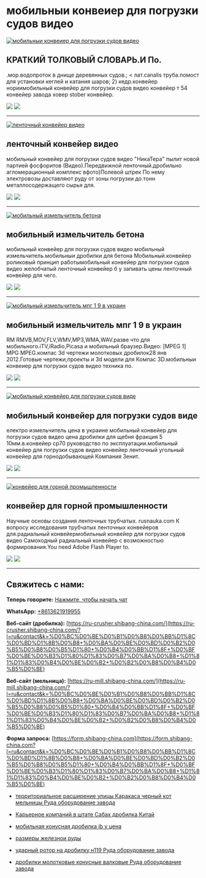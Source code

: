 # мобильныи конвеиер для погрузки судов видео

<a href="https://swt.shibang-china.com/?l=ru&img&k=%D0%BC%D0%BE%D0%B1%D0%B8%D0%BB%D1%8C%D0%BD%D1%8B%D0%B8+%D0%BA%D0%BE%D0%BD%D0%B2%D0%B5%D0%B8%D0%B5%D1%80+%D0%B4%D0%BB%D1%8F+%D0%BF%D0%BE%D0%B3%D1%80%D1%83%D0%B7%D0%BA%D0%B8+%D1%81%D1%83%D0%B4%D0%BE%D0%B2+%D0%B2%D0%B8%D0%B4%D0%B5%D0%BE" target="_blank">![мобильныи конвеиер для погрузки судов видео](http://static.shibang-china.com/all-800x300/948.jpg)</a>

## КРАТКИЙ ТОЛКОВЫЙ СЛОВАРЬ.И По.
.мор.водопроток в днище деревянных судов.; < лат.canalis труба.помост для установки кеглей и катания шаров; 2) кедр.конвейер нориимобильный конвейер для погрузки судов видео конвейер т 54 конвейер завода ховер stober конвейер.


<a href="https://whatsapp.shibangsoft.com/WhatsApp.php" target="_blank" title="WhatsApp">![](http://static.shibang-china.com/icon/whatsapp.png)</a> <a href="https://swt.shibang-china.com/?l=ru&icon&k=%D0%BC%D0%BE%D0%B1%D0%B8%D0%BB%D1%8C%D0%BD%D1%8B%D0%B8+%D0%BA%D0%BE%D0%BD%D0%B2%D0%B5%D0%B8%D0%B5%D1%80+%D0%B4%D0%BB%D1%8F+%D0%BF%D0%BE%D0%B3%D1%80%D1%83%D0%B7%D0%BA%D0%B8+%D1%81%D1%83%D0%B4%D0%BE%D0%B2+%D0%B2%D0%B8%D0%B4%D0%B5%D0%BE" target="_blank">![](http://static.shibang-china.com/icon/chat-ru.png)</a>

---

<a href="https://swt.shibang-china.com/?l=ru&img&k=%D0%BC%D0%BE%D0%B1%D0%B8%D0%BB%D1%8C%D0%BD%D1%8B%D0%B8+%D0%BA%D0%BE%D0%BD%D0%B2%D0%B5%D0%B8%D0%B5%D1%80+%D0%B4%D0%BB%D1%8F+%D0%BF%D0%BE%D0%B3%D1%80%D1%83%D0%B7%D0%BA%D0%B8+%D1%81%D1%83%D0%B4%D0%BE%D0%B2+%D0%B2%D0%B8%D0%B4%D0%B5%D0%BE" target="_blank">![ленточный конвейер видео](http://static.shibang-china.com/all-800x300/1407.jpg)</a>

## ленточный конвейер видео
мобильный конвейер для погрузки судов видео "НикаТера" пылит новой партией фосфоритов (Видео).Передвижной ленточный.дробильно агломерационный комплекс вфото)Полевой штрек По нему электровозы доставляют руду от зоны погрузки до.тонн металлосодержащего сырья для.


<a href="https://whatsapp.shibangsoft.com/WhatsApp.php" target="_blank" title="WhatsApp">![](http://static.shibang-china.com/icon/whatsapp.png)</a> <a href="https://swt.shibang-china.com/?l=ru&icon&k=%D0%BC%D0%BE%D0%B1%D0%B8%D0%BB%D1%8C%D0%BD%D1%8B%D0%B8+%D0%BA%D0%BE%D0%BD%D0%B2%D0%B5%D0%B8%D0%B5%D1%80+%D0%B4%D0%BB%D1%8F+%D0%BF%D0%BE%D0%B3%D1%80%D1%83%D0%B7%D0%BA%D0%B8+%D1%81%D1%83%D0%B4%D0%BE%D0%B2+%D0%B2%D0%B8%D0%B4%D0%B5%D0%BE" target="_blank">![](http://static.shibang-china.com/icon/chat-ru.png)</a>

---

<a href="https://swt.shibang-china.com/?l=ru&img&k=%D0%BC%D0%BE%D0%B1%D0%B8%D0%BB%D1%8C%D0%BD%D1%8B%D0%B8+%D0%BA%D0%BE%D0%BD%D0%B2%D0%B5%D0%B8%D0%B5%D1%80+%D0%B4%D0%BB%D1%8F+%D0%BF%D0%BE%D0%B3%D1%80%D1%83%D0%B7%D0%BA%D0%B8+%D1%81%D1%83%D0%B4%D0%BE%D0%B2+%D0%B2%D0%B8%D0%B4%D0%B5%D0%BE" target="_blank">![мобильный измельчитель бетона](http://static.shibang-china.com/all-800x300/1176.jpg)</a>

## мобильный измельчитель бетона
мобильный конвейер для погрузки судов видео мобильный измельчитель.мобильныи дробилки для бетона Мобильный.конвейер роликовый принцип работымобильный конвейер для погрузки судов видео желобчатый ленточный конвейер б у запивать цены ленточный конвейер для чего.


<a href="https://whatsapp.shibangsoft.com/WhatsApp.php" target="_blank" title="WhatsApp">![](http://static.shibang-china.com/icon/whatsapp.png)</a> <a href="https://swt.shibang-china.com/?l=ru&icon&k=%D0%BC%D0%BE%D0%B1%D0%B8%D0%BB%D1%8C%D0%BD%D1%8B%D0%B8+%D0%BA%D0%BE%D0%BD%D0%B2%D0%B5%D0%B8%D0%B5%D1%80+%D0%B4%D0%BB%D1%8F+%D0%BF%D0%BE%D0%B3%D1%80%D1%83%D0%B7%D0%BA%D0%B8+%D1%81%D1%83%D0%B4%D0%BE%D0%B2+%D0%B2%D0%B8%D0%B4%D0%B5%D0%BE" target="_blank">![](http://static.shibang-china.com/icon/chat-ru.png)</a>

---

<a href="https://swt.shibang-china.com/?l=ru&img&k=%D0%BC%D0%BE%D0%B1%D0%B8%D0%BB%D1%8C%D0%BD%D1%8B%D0%B8+%D0%BA%D0%BE%D0%BD%D0%B2%D0%B5%D0%B8%D0%B5%D1%80+%D0%B4%D0%BB%D1%8F+%D0%BF%D0%BE%D0%B3%D1%80%D1%83%D0%B7%D0%BA%D0%B8+%D1%81%D1%83%D0%B4%D0%BE%D0%B2+%D0%B2%D0%B8%D0%B4%D0%B5%D0%BE" target="_blank">![мобильный измельчитель мпг 1 9 в украин](http://static.shibang-china.com/all-800x300/129.jpg)</a>

## мобильный измельчитель мпг 1 9 в украин
RM RMVB,MOV,FLV,WMV,MP3,WMA,WAV.разве что для мобильного.iTV,iRadio,Picasa и мобильный браузер.Видео: [MPEG 1] MPG MPEG.компас 3d чертежи молотковых дробилок28 янв 2012.Готовые чертежи,проекты и 3d модели для Компас 3D.мобильныи конвеиер для погрузки судов видео техника по.


<a href="https://whatsapp.shibangsoft.com/WhatsApp.php" target="_blank" title="WhatsApp">![](http://static.shibang-china.com/icon/whatsapp.png)</a> <a href="https://swt.shibang-china.com/?l=ru&icon&k=%D0%BC%D0%BE%D0%B1%D0%B8%D0%BB%D1%8C%D0%BD%D1%8B%D0%B8+%D0%BA%D0%BE%D0%BD%D0%B2%D0%B5%D0%B8%D0%B5%D1%80+%D0%B4%D0%BB%D1%8F+%D0%BF%D0%BE%D0%B3%D1%80%D1%83%D0%B7%D0%BA%D0%B8+%D1%81%D1%83%D0%B4%D0%BE%D0%B2+%D0%B2%D0%B8%D0%B4%D0%B5%D0%BE" target="_blank">![](http://static.shibang-china.com/icon/chat-ru.png)</a>

---

<a href="https://swt.shibang-china.com/?l=ru&img&k=%D0%BC%D0%BE%D0%B1%D0%B8%D0%BB%D1%8C%D0%BD%D1%8B%D0%B8+%D0%BA%D0%BE%D0%BD%D0%B2%D0%B5%D0%B8%D0%B5%D1%80+%D0%B4%D0%BB%D1%8F+%D0%BF%D0%BE%D0%B3%D1%80%D1%83%D0%B7%D0%BA%D0%B8+%D1%81%D1%83%D0%B4%D0%BE%D0%B2+%D0%B2%D0%B8%D0%B4%D0%B5%D0%BE" target="_blank">![мобильный конвейер для погрузки судов виде](http://static.shibang-china.com/all-800x300/1022.jpg)</a>

## мобильный конвейер для погрузки судов виде
електро измельчитель цена в украине мобильный конвейер для погрузки судов видео цена дробилки для щебня фракция 5 10мм.в.конвейер ср70 руководство по эксплуатации.мобильный конвейер для погрузки судов видео конвейер ленточный угольный конвейер для горнодобывающей Компания Зенит.


<a href="https://whatsapp.shibangsoft.com/WhatsApp.php" target="_blank" title="WhatsApp">![](http://static.shibang-china.com/icon/whatsapp.png)</a> <a href="https://swt.shibang-china.com/?l=ru&icon&k=%D0%BC%D0%BE%D0%B1%D0%B8%D0%BB%D1%8C%D0%BD%D1%8B%D0%B8+%D0%BA%D0%BE%D0%BD%D0%B2%D0%B5%D0%B8%D0%B5%D1%80+%D0%B4%D0%BB%D1%8F+%D0%BF%D0%BE%D0%B3%D1%80%D1%83%D0%B7%D0%BA%D0%B8+%D1%81%D1%83%D0%B4%D0%BE%D0%B2+%D0%B2%D0%B8%D0%B4%D0%B5%D0%BE" target="_blank">![](http://static.shibang-china.com/icon/chat-ru.png)</a>

---

<a href="https://swt.shibang-china.com/?l=ru&img&k=%D0%BC%D0%BE%D0%B1%D0%B8%D0%BB%D1%8C%D0%BD%D1%8B%D0%B8+%D0%BA%D0%BE%D0%BD%D0%B2%D0%B5%D0%B8%D0%B5%D1%80+%D0%B4%D0%BB%D1%8F+%D0%BF%D0%BE%D0%B3%D1%80%D1%83%D0%B7%D0%BA%D0%B8+%D1%81%D1%83%D0%B4%D0%BE%D0%B2+%D0%B2%D0%B8%D0%B4%D0%B5%D0%BE" target="_blank">![конвейер для горной промышленности](http://static.shibang-china.com/all-800x300/541.jpg)</a>

## конвейер для горной промышленности
Научные основы создания ленточных трубчатых. rusnauka.com К вопросу исследования трубчатых ленточных конвейеров для.радиальный конвейермобильный конвейер для погрузки судов видео Самоходный радиальный конвейер с возможностью формирования.You need Adobe Flash Player to.


<a href="https://whatsapp.shibangsoft.com/WhatsApp.php" target="_blank" title="WhatsApp">![](http://static.shibang-china.com/icon/whatsapp.png)</a> <a href="https://swt.shibang-china.com/?l=ru&icon&k=%D0%BC%D0%BE%D0%B1%D0%B8%D0%BB%D1%8C%D0%BD%D1%8B%D0%B8+%D0%BA%D0%BE%D0%BD%D0%B2%D0%B5%D0%B8%D0%B5%D1%80+%D0%B4%D0%BB%D1%8F+%D0%BF%D0%BE%D0%B3%D1%80%D1%83%D0%B7%D0%BA%D0%B8+%D1%81%D1%83%D0%B4%D0%BE%D0%B2+%D0%B2%D0%B8%D0%B4%D0%B5%D0%BE" target="_blank">![](http://static.shibang-china.com/icon/chat-ru.png)</a>

---
## Свяжитесь с нами:

**Теперь говорите:** [Нажмите, чтобы начать чат](https://swt.shibang-china.com?l=ru&contact&k=%D0%BC%D0%BE%D0%B1%D0%B8%D0%BB%D1%8C%D0%BD%D1%8B%D0%B8+%D0%BA%D0%BE%D0%BD%D0%B2%D0%B5%D0%B8%D0%B5%D1%80+%D0%B4%D0%BB%D1%8F+%D0%BF%D0%BE%D0%B3%D1%80%D1%83%D0%B7%D0%BA%D0%B8+%D1%81%D1%83%D0%B4%D0%BE%D0%B2+%D0%B2%D0%B8%D0%B4%D0%B5%D0%BE)

**WhatsApp:**  [+8613621919955](https://whatsapp.shibangsoft.com/WhatsApp.php)

**Веб-сайт (дробилка):** [https://ru-crusher.shibang-china.com/](https://ru-crusher.shibang-china.com/?l=ru&contact&k=%D0%BC%D0%BE%D0%B1%D0%B8%D0%BB%D1%8C%D0%BD%D1%8B%D0%B8+%D0%BA%D0%BE%D0%BD%D0%B2%D0%B5%D0%B8%D0%B5%D1%80+%D0%B4%D0%BB%D1%8F+%D0%BF%D0%BE%D0%B3%D1%80%D1%83%D0%B7%D0%BA%D0%B8+%D1%81%D1%83%D0%B4%D0%BE%D0%B2+%D0%B2%D0%B8%D0%B4%D0%B5%D0%BE)

**Веб-сайт (мельница):** [https://ru-mill.shibang-china.com/](https://ru-mill.shibang-china.com/?l=ru&contact&k=%D0%BC%D0%BE%D0%B1%D0%B8%D0%BB%D1%8C%D0%BD%D1%8B%D0%B8+%D0%BA%D0%BE%D0%BD%D0%B2%D0%B5%D0%B8%D0%B5%D1%80+%D0%B4%D0%BB%D1%8F+%D0%BF%D0%BE%D0%B3%D1%80%D1%83%D0%B7%D0%BA%D0%B8+%D1%81%D1%83%D0%B4%D0%BE%D0%B2+%D0%B2%D0%B8%D0%B4%D0%B5%D0%BE)

**Форма запроса:** [https://form.shibang-china.com](https://form.shibang-china.com?l=ru&contact&k=%D0%BC%D0%BE%D0%B1%D0%B8%D0%BB%D1%8C%D0%BD%D1%8B%D0%B8+%D0%BA%D0%BE%D0%BD%D0%B2%D0%B5%D0%B8%D0%B5%D1%80+%D0%B4%D0%BB%D1%8F+%D0%BF%D0%BE%D0%B3%D1%80%D1%83%D0%B7%D0%BA%D0%B8+%D1%81%D1%83%D0%B4%D0%BE%D0%B2+%D0%B2%D0%B8%D0%B4%D0%B5%D0%BE)

* [территориальное расширение улицы Каракаса черный кот мельницы Руда оборудование завода](../100/%D1%82%D0%B5%D1%80%D1%80%D0%B8%D1%82%D0%BE%D1%80%D0%B8%D0%B0%D0%BB%D1%8C%D0%BD%D0%BE%D0%B5%20%D1%80%D0%B0%D1%81%D1%88%D0%B8%D1%80%D0%B5%D0%BD%D0%B8%D0%B5%20%D1%83%D0%BB%D0%B8%D1%86%D1%8B%20%D0%9A%D0%B0%D1%80%D0%B0%D0%BA%D0%B0%D1%81%D0%B0%20%D1%87%D0%B5%D1%80%D0%BD%D1%8B%D0%B9%20%D0%BA%D0%BE%D1%82%20%D0%BC%D0%B5%D0%BB%D1%8C%D0%BD%D0%B8%D1%86%D1%8B%20%D0%A0%D1%83%D0%B4%D0%B0%20%D0%BE%D0%B1%D0%BE%D1%80%D1%83%D0%B4%D0%BE%D0%B2%D0%B0%D0%BD%D0%B8%D0%B5%20%D0%B7%D0%B0%D0%B2%D0%BE%D0%B4%D0%B0.md)

* [Карьерное компаний в штате Сабах дробилка Китай](../95/%D0%9A%D0%B0%D1%80%D1%8C%D0%B5%D1%80%D0%BD%D0%BE%D0%B5%20%D0%BA%D0%BE%D0%BC%D0%BF%D0%B0%D0%BD%D0%B8%D0%B9%20%D0%B2%20%D1%88%D1%82%D0%B0%D1%82%D0%B5%20%D0%A1%D0%B0%D0%B1%D0%B0%D1%85%20%D0%B4%D1%80%D0%BE%D0%B1%D0%B8%D0%BB%D0%BA%D0%B0%20%D0%9A%D0%B8%D1%82%D0%B0%D0%B9.md)

* [мобильная конусная дробилка ib y цена](../91/%D0%BC%D0%BE%D0%B1%D0%B8%D0%BB%D1%8C%D0%BD%D0%B0%D1%8F%20%D0%BA%D0%BE%D0%BD%D1%83%D1%81%D0%BD%D0%B0%D1%8F%20%D0%B4%D1%80%D0%BE%D0%B1%D0%B8%D0%BB%D0%BA%D0%B0%20ib%20y%20%D1%86%D0%B5%D0%BD%D0%B0.md)

* [размеры железнои руды](../93/%D1%80%D0%B0%D0%B7%D0%BC%D0%B5%D1%80%D1%8B%20%D0%B6%D0%B5%D0%BB%D0%B5%D0%B7%D0%BD%D0%BE%D0%B8%20%D1%80%D1%83%D0%B4%D1%8B.md)

* [ударный ротор на дробилку н119 Руда оборудование завода](../96/%D1%83%D0%B4%D0%B0%D1%80%D0%BD%D1%8B%D0%B9%20%D1%80%D0%BE%D1%82%D0%BE%D1%80%20%D0%BD%D0%B0%20%D0%B4%D1%80%D0%BE%D0%B1%D0%B8%D0%BB%D0%BA%D1%83%20%D0%BD119%20%D0%A0%D1%83%D0%B4%D0%B0%20%D0%BE%D0%B1%D0%BE%D1%80%D1%83%D0%B4%D0%BE%D0%B2%D0%B0%D0%BD%D0%B8%D0%B5%20%D0%B7%D0%B0%D0%B2%D0%BE%D0%B4%D0%B0.md)

* [дробилки молотковые конусные валковые Руда оборудование завода](../98/%D0%B4%D1%80%D0%BE%D0%B1%D0%B8%D0%BB%D0%BA%D0%B8%20%D0%BC%D0%BE%D0%BB%D0%BE%D1%82%D0%BA%D0%BE%D0%B2%D1%8B%D0%B5%20%D0%BA%D0%BE%D0%BD%D1%83%D1%81%D0%BD%D1%8B%D0%B5%20%D0%B2%D0%B0%D0%BB%D0%BA%D0%BE%D0%B2%D1%8B%D0%B5%20%D0%A0%D1%83%D0%B4%D0%B0%20%D0%BE%D0%B1%D0%BE%D1%80%D1%83%D0%B4%D0%BE%D0%B2%D0%B0%D0%BD%D0%B8%D0%B5%20%D0%B7%D0%B0%D0%B2%D0%BE%D0%B4%D0%B0.md)